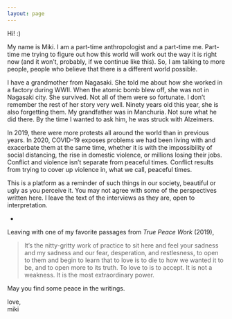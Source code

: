 ```yaml
---
layout: page
---
```




Hi! :)

My name is Miki. I am a part-time anthropologist and a part-time me. Part-time me trying to figure out how this world will work out the way it is right now (and it won’t, probably, if we continue like this). So, I am talking to more people, people who believe that there is a different world possible.

I have a grandmother from Nagasaki. She told me about how she worked in a factory during WWII. When the atomic bomb blew off, she was not in Nagasaki city. She survived. Not all of them were so fortunate. I don’t remember the rest of her story very well. Ninety years old this year, she is also forgetting them. My grandfather was in Manchuria. Not sure what he did there. By the time I wanted to ask him, he was struck with Alzeimers. 

In 2019, there were more protests all around the world than in previous years. In 2020, COVID-19 exposes problems we had been living with and exacerbate them at the same time, whether it is with the impossibility of social distancing, the rise in domestic violence, or millions losing their jobs. Conflict and violence isn’t separate from peaceful times. Conflict results from trying to cover up violence in, what we call, peaceful times.

This is a platform as a reminder of such things in our society, beautiful or ugly as you perceive it. You may not agree with some of the perspectives written here. I leave the text of the interviews as they are, open to interpretation. 

-

Leaving with one of my favorite passages from _True Peace Work_ (2019),

>It’s the nitty-gritty work of practice to sit here and feel your sadness and my sadness and our fear, desperation, and restlesness, to open to them and begin to learn that to love is to die to how we wanted it to be, and to open more to its truth. To love to is to accept. It is not a weakness. It is the most extraordinary power.

May you find some peace in the writings.

love, <br/>
miki






 